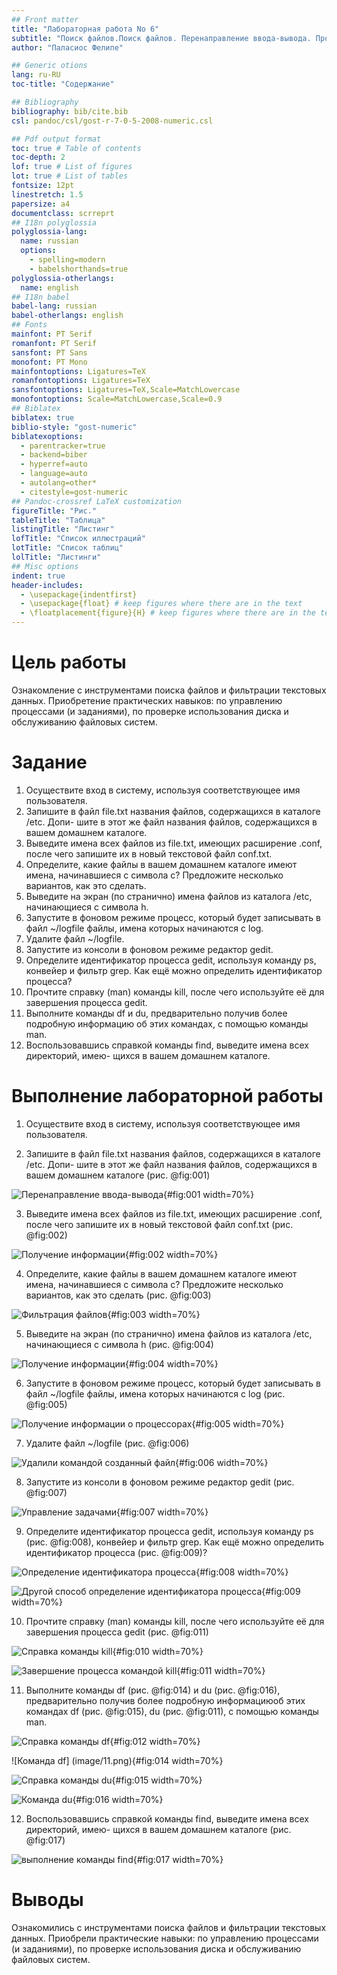 ```yaml
---
## Front matter
title: "Лабораторная работа No 6"
subtitle: "Поиск файлов.Поиск файлов. Перенаправление ввода-вывода. Просмотр запущенных процессов "
author: "Паласиос Фелипе"

## Generic otions
lang: ru-RU
toc-title: "Содержание"

## Bibliography
bibliography: bib/cite.bib
csl: pandoc/csl/gost-r-7-0-5-2008-numeric.csl

## Pdf output format
toc: true # Table of contents
toc-depth: 2
lof: true # List of figures
lot: true # List of tables
fontsize: 12pt
linestretch: 1.5
papersize: a4
documentclass: scrreprt
## I18n polyglossia
polyglossia-lang:
  name: russian
  options:
	- spelling=modern
	- babelshorthands=true
polyglossia-otherlangs:
  name: english
## I18n babel
babel-lang: russian
babel-otherlangs: english
## Fonts
mainfont: PT Serif
romanfont: PT Serif
sansfont: PT Sans
monofont: PT Mono
mainfontoptions: Ligatures=TeX
romanfontoptions: Ligatures=TeX
sansfontoptions: Ligatures=TeX,Scale=MatchLowercase
monofontoptions: Scale=MatchLowercase,Scale=0.9
## Biblatex
biblatex: true
biblio-style: "gost-numeric"
biblatexoptions:
  - parentracker=true
  - backend=biber
  - hyperref=auto
  - language=auto
  - autolang=other*
  - citestyle=gost-numeric
## Pandoc-crossref LaTeX customization
figureTitle: "Рис."
tableTitle: "Таблица"
listingTitle: "Листинг"
lofTitle: "Список иллюстраций"
lotTitle: "Список таблиц"
lolTitle: "Листинги"
## Misc options
indent: true
header-includes:
  - \usepackage{indentfirst}
  - \usepackage{float} # keep figures where there are in the text
  - \floatplacement{figure}{H} # keep figures where there are in the text
---
```


# Цель работы

Ознакомление с инструментами поиска файлов и фильтрации текстовых данных.
Приобретение практических навыков: по управлению процессами (и заданиями), по
проверке использования диска и обслуживанию файловых систем.

# Задание


1. Осуществите вход в систему, используя соответствующее имя пользователя.
2. Запишите в файл file.txt названия файлов, содержащихся в каталоге /etc. Допи-
шите в этот же файл названия файлов, содержащихся в вашем домашнем каталоге.
3. Выведите имена всех файлов из file.txt, имеющих расширение .conf, после чего
запишите их в новый текстовой файл conf.txt.
4. Определите, какие файлы в вашем домашнем каталоге имеют имена, начинавшиеся
с символа c? Предложите несколько вариантов, как это сделать.
5. Выведите на экран (по странично) имена файлов из каталога /etc, начинающиеся
с символа h.
6. Запустите в фоновом режиме процесс, который будет записывать в файл ~/logfile
файлы, имена которых начинаются с log.
7. Удалите файл ~/logfile.
8. Запустите из консоли в фоновом режиме редактор gedit.
9. Определите идентификатор процесса gedit, используя команду ps, конвейер и фильтр
grep. Как ещё можно определить идентификатор процесса?
10. Прочтите справку (man) команды kill, после чего используйте её для завершения
процесса gedit.
11. Выполните команды df и du, предварительно получив более подробную информацию
об этих командах, с помощью команды man.
12. Воспользовавшись справкой команды find, выведите имена всех директорий, имею-
щихся в вашем домашнем каталоге.

# Выполнение лабораторной работы

1. Осуществите вход в систему, используя соответствующее имя пользователя.

2. Запишите в файл file.txt названия файлов, содержащихся в каталоге /etc. Допи-
шите в этот же файл названия файлов, содержащихся в вашем домашнем каталоге (рис. @fig:001)

![Перенаправление ввода-вывода](image/2.png){#fig:001 width=70%}

3. Выведите имена всех файлов из file.txt, имеющих расширение .conf, после чего
запишите их в новый текстовой файл conf.txt (рис. @fig:002)

![Получение информации](image/3.png){#fig:002 width=70%}

4. Определите, какие файлы в вашем домашнем каталоге имеют имена, начинавшиеся
с символа c? Предложите несколько вариантов, как это сделать (рис. @fig:003)

![Фильтрация файлов](image/4.png){#fig:003 width=70%}

5. Выведите на экран (по странично) имена файлов из каталога /etc, начинающиеся
с символа h (рис. @fig:004)

![Получение информации](image/5.png){#fig:004 width=70%}

6. Запустите в фоновом режиме процесс, который будет записывать в файл ~/logfile
файлы, имена которых начинаются с log (рис. @fig:005)

![Получение информации о процессорах](image/6.png){#fig:005 width=70%}

7. Удалите файл ~/logfile (рис. @fig:006)

![Удалили командой созданный файл](image/7.png){#fig:006 width=70%}

8. Запустите из консоли в фоновом режиме редактор gedit (рис. @fig:007)

![Управление задачами](image/8.png){#fig:007 width=70%}

9. Определите идентификатор процесса gedit, используя команду ps (рис. @fig:008), конвейер и фильтр grep. Как ещё можно определить идентификатор процесса (рис. @fig:009)?

![Определение идентификатора процесса](image/9.png){#fig:008 width=70%}

![Другой способ определение идентификатора процесса](image/91.png){#fig:009 width=70%}

10. Прочтите справку (man) команды kill, после чего используйте её для завершения
процесса gedit (рис. @fig:011)

![Справка команды kill](image/101.png){#fig:010 width=70%}
 
![Завершение процесса командой kill](image/10.png){#fig:011 width=70%}


11. Выполните команды df (рис. @fig:014) и du (рис. @fig:016), предварительно получив более подробную информациюоб этих командах df (рис. @fig:015), du (рис. @fig:011), с помощью команды man.

![Справка команды df](image/111.png){#fig:012 width=70%}

![Команда df] (image/11.png){#fig:014 width=70%}

![Справка команды du](image/112.png){#fig:015 width=70%}

![Команда du](image/113.png){#fig:016 width=70%}

12. Воспользовавшись справкой команды find, выведите имена всех директорий, имею-
щихся в вашем домашнем каталоге (рис. @fig:017)

![выполнение команды find](image/012.png){#fig:017 width=70%}

# Выводы

Ознакомились с инструментами поиска файлов и фильтрации текстовых данных.
Приобрели практические навыки: по управлению процессами (и заданиями), по
проверке использования диска и обслуживанию файловых систем.


